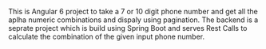 This is Angular 6 project to take a 7 or 10 digit phone number and get all the aplha numeric combinations and dispaly using pagination. The backend is a seprate project which
is build using Spring Boot and serves Rest Calls to calculate the combination of the given input phone number.